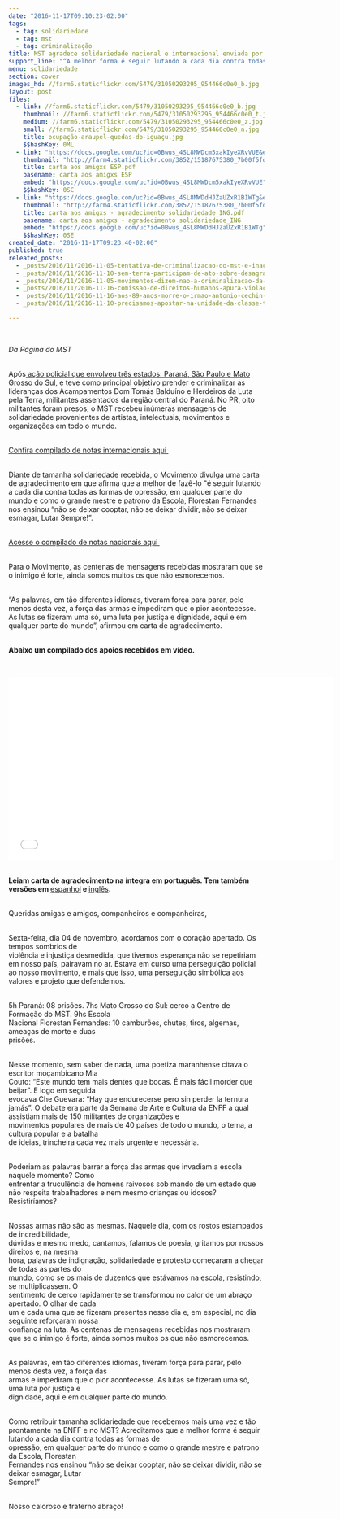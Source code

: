 ```yaml
---
date: "2016-11-17T09:10:23-02:00"
tags:
  - tag: solidariedade
  - tag: mst
  - tag: criminalização
title: MST agradece solidariedade nacional e internacional enviada por diversos seguimentos sociais
support_line: "“A melhor forma é seguir lutando a cada dia contra todas as formas de opressão, em qualquer parte do mundo”"
menu: solidariedade
section: cover
images_hd: //farm6.staticflickr.com/5479/31050293295_954466c0e0_b.jpg
layout: post
files:
  - link: //farm6.staticflickr.com/5479/31050293295_954466c0e0_b.jpg
    thumbnail: //farm6.staticflickr.com/5479/31050293295_954466c0e0_t.jpg
    medium: //farm6.staticflickr.com/5479/31050293295_954466c0e0_z.jpg
    small: //farm6.staticflickr.com/5479/31050293295_954466c0e0_n.jpg
    title: ocupação-araupel-quedas-do-iguaçu.jpg
    $$hashKey: 0ML
  - link: "https://docs.google.com/uc?id=0Bwus_4SL8MWDcm5xakIyeXRvVUE&export=download"
    thumbnail: "http://farm4.staticflickr.com/3852/15187675380_7b00f5fdff_b.jpg"
    title: carta aos amigxs ESP.pdf
    basename: carta aos amigxs ESP
    embed: "https://docs.google.com/uc?id=0Bwus_4SL8MWDcm5xakIyeXRvVUE"
    $$hashKey: 0SC
  - link: "https://docs.google.com/uc?id=0Bwus_4SL8MWDdHJZaUZxR1B1WTg&export=download"
    thumbnail: "http://farm4.staticflickr.com/3852/15187675380_7b00f5fdff_b.jpg"
    title: carta aos amigxs - agradecimento solidariedade_ING.pdf
    basename: carta aos amigxs - agradecimento solidariedade_ING
    embed: "https://docs.google.com/uc?id=0Bwus_4SL8MWDdHJZaUZxR1B1WTg"
    $$hashKey: 0SE
created_date: "2016-11-17T09:23:40-02:00"
published: true
releated_posts:
  - _posts/2016/11/2016-11-05-tentativa-de-criminalizacao-do-mst-e-inaceitavel-diz-dilma.md
  - _posts/2016/11/2016-11-10-sem-terra-participam-de-ato-sobre-desagravo-na-assembleia-legislativa-de-minas-gerais.md
  - _posts/2016/11/2016-11-05-movimentos-dizem-nao-a-criminalizacao-da-luta-em-grande-ato-de-apoio-ao-mst.md
  - _posts/2016/11/2016-11-16-comissao-de-direitos-humanos-apura-violacoes-em-prisoes-de-integrantes-do-mst-no-pr.md
  - _posts/2016/11/2016-11-16-aos-89-anos-morre-o-irmao-antonio-cechin-um-lutador-dos-movimentos-populares.md
  - _posts/2016/11/2016-11-10-precisamos-apostar-na-unidade-da-classe-trabalhadora-e-na-solidariedade.md

---
```

<p>&nbsp;</p>

<p><em>Da P&aacute;gina do MST&nbsp;</em></p>

<p><br />
Ap&oacute;s<a href="http://www.mst.org.br/2016/11/04/mais-reforma-agraria-e-fim-da-criminalizacao-do-mst.html"> a&ccedil;&atilde;o policial que envolveu tr&ecirc;s estados: Paran&aacute;, S&atilde;o Paulo e Mato Grosso do Sul</a>, e teve como principal objetivo prender e criminalizar as lideran&ccedil;as dos Acampamentos Dom Tom&aacute;s Baldu&iacute;no e Herdeiros da Luta pela Terra, militantes assentados da regi&atilde;o central do Paran&aacute;. No PR, oito militantes foram presos, o MST recebeu in&uacute;meras mensagens de solidariedade provenientes de artistas, intelectuais, movimentos e organiza&ccedil;&otilde;es em todo o mundo.&nbsp;</p>

<p><br />
<a href="http://www.mst.org.br/2016/11/08/mst-recebe-inumeras-mensagens-de-solidariedade-em-todo-o-mundo.html">Confira compilado de notas internacionais aqui&nbsp;</a></p>

<p><br />
Diante de tamanha&nbsp;solidariedade recebida, o Movimento divulga uma carta de agradecimento em que afirma que a melhor de faz&ecirc;-lo &quot;&eacute;&nbsp;seguir lutando a cada dia contra todas as formas de&nbsp;opress&atilde;o, em qualquer parte do mundo e como o grande mestre e patrono da Escola, Florestan&nbsp;Fernandes nos ensinou &ldquo;n&atilde;o se deixar cooptar, n&atilde;o se deixar dividir, n&atilde;o se deixar esmagar, Lutar&nbsp;Sempre!&rdquo;.&nbsp;</p>

<p><br />
<a href="http://www.mst.org.br/2016/11/10/mst-recebe-solidariedade-de-movimentos-e-personalidades-brasileiras.html">Acesse o compilado de notas nacionais aqui&nbsp;</a></p>

<p><br />
Para o Movimento, as centenas de mensagens recebidas mostraram que se o inimigo &eacute; forte, ainda somos muitos os que n&atilde;o esmorecemos.&nbsp;</p>

<p><br />
&ldquo;As palavras, em t&atilde;o diferentes idiomas, tiveram for&ccedil;a para parar, pelo menos desta vez, a for&ccedil;a das armas e impediram que o pior acontecesse. As lutas se fizeram uma s&oacute;, uma luta por justi&ccedil;a e dignidade, aqui e em qualquer parte do mundo&rdquo;, afirmou em carta de agradecimento.</p>

<p><br />
<strong>Abaixo um compilado dos apoios recebidos em v&iacute;deo.&nbsp;</strong></p>

<p>&nbsp;</p>

<p><iframe allowfullscreen="" frameborder="0" height="360" src="//www.youtube.com/embed/6XgA6CguwYU" width="640"></iframe></p>

<p><br />
<strong>Leiam&nbsp;carta de agradecimento na &iacute;ntegra em portugu&ecirc;s.&nbsp;Tem tamb&eacute;m vers&otilde;es em </strong><a href="https://docs.google.com/uc?id=0Bwus_4SL8MWDcm5xakIyeXRvVUE&amp;export=download">espanhol</a><strong> e </strong><a href="https://docs.google.com/uc?id=0Bwus_4SL8MWDdHJZaUZxR1B1WTg&amp;export=download">ingl&ecirc;s</a><strong>.</strong></p>

<p><br />
Queridas amigas e amigos, companheiros e companheiras,</p>

<p><br />
Sexta-feira, dia 04 de novembro, acordamos com o cora&ccedil;&atilde;o apertado. Os tempos sombrios de<br />
viol&ecirc;ncia e injusti&ccedil;a desmedida, que tivemos esperan&ccedil;a n&atilde;o se repetiriam em nosso pa&iacute;s, pairavam no ar. Estava em curso uma persegui&ccedil;&atilde;o policial ao nosso movimento, e mais que isso, uma persegui&ccedil;&atilde;o simb&oacute;lica aos valores e projeto que defendemos.</p>

<p><br />
5h Paran&aacute;: 08 pris&otilde;es. 7hs Mato Grosso do Sul: cerco a Centro de Forma&ccedil;&atilde;o do MST. 9hs Escola<br />
Nacional Florestan Fernandes: 10 cambur&otilde;es, chutes, tiros, algemas, amea&ccedil;as de morte e duas<br />
pris&otilde;es.&nbsp;</p>

<p><br />
Nesse momento, sem saber de nada, uma poetiza maranhense citava o escritor mo&ccedil;ambicano Mia<br />
Couto: &ldquo;Este mundo tem mais dentes que bocas. &Eacute; mais f&aacute;cil morder que beijar&rdquo;. E logo em seguida<br />
evocava Che Guevara: &ldquo;Hay que endurecerse pero sin perder la ternura jam&aacute;s&rdquo;. O debate era parte da Semana de Arte e Cultura da ENFF a qual assistiam mais de 150 militantes de organiza&ccedil;&otilde;es e<br />
movimentos populares de mais de 40 pa&iacute;ses de todo o mundo, o tema, a cultura popular e a batalha<br />
de ideias, trincheira cada vez mais urgente e necess&aacute;ria.</p>

<p><br />
Poderiam as palavras barrar a for&ccedil;a das armas que invadiam a escola naquele momento? Como<br />
enfrentar a trucul&ecirc;ncia de homens raivosos sob mando de um estado que n&atilde;o respeita trabalhadores e nem mesmo crian&ccedil;as ou idosos? Resistir&iacute;amos?</p>

<p><br />
Nossas armas n&atilde;o s&atilde;o as mesmas. Naquele dia, com os rostos estampados de incredibilidade,<br />
d&uacute;vidas e mesmo medo, cantamos, falamos de poesia, gritamos por nossos direitos e, na mesma<br />
hora, palavras de indigna&ccedil;&atilde;o, solidariedade e protesto come&ccedil;aram a chegar de todas as partes do<br />
mundo, como se os mais de duzentos que est&aacute;vamos na escola, resistindo, se multiplicassem. O<br />
sentimento de cerco rapidamente se transformou no calor de um abra&ccedil;o apertado. O olhar de cada<br />
um e cada uma que se fizeram presentes nesse dia e, em especial, no dia seguinte refor&ccedil;aram nossa<br />
confian&ccedil;a na luta. As centenas de mensagens recebidas nos mostraram que se o inimigo &eacute; forte, ainda somos muitos os que n&atilde;o esmorecemos.</p>

<p><br />
As palavras, em t&atilde;o diferentes idiomas, tiveram for&ccedil;a para parar, pelo menos desta vez, a for&ccedil;a das<br />
armas e impediram que o pior acontecesse. As lutas se fizeram uma s&oacute;, uma luta por justi&ccedil;a e<br />
dignidade, aqui e em qualquer parte do mundo.</p>

<p><br />
Como retribuir tamanha solidariedade que recebemos mais uma vez e t&atilde;o prontamente na ENFF e no MST? Acreditamos que a melhor forma &eacute; seguir lutando a cada dia contra todas as formas de<br />
opress&atilde;o, em qualquer parte do mundo e como o grande mestre e patrono da Escola, Florestan<br />
Fernandes nos ensinou &ldquo;n&atilde;o se deixar cooptar, n&atilde;o se deixar dividir, n&atilde;o se deixar esmagar, Lutar<br />
Sempre!&rdquo;</p>

<p><br />
Nosso caloroso e fraterno abra&ccedil;o!</p>
